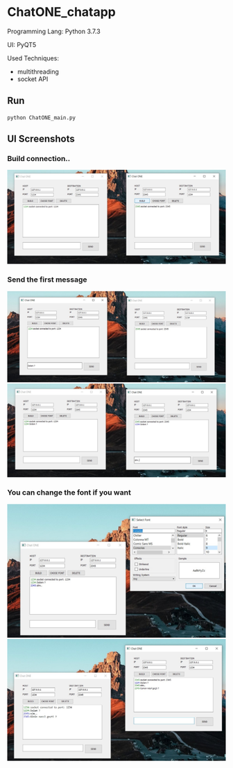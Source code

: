 # ChatONE_chatapp

Programming Lang: Python 3.7.3

UI: PyQT5

Used Techniques: 
  * multithreading
  * socket API
  
## Run
```
python ChatONE_main.py
```
## UI Screenshots
### Build connection..
![screenshot of conversion](https://github.com/fbasatemur/ChatONE_chatapp/blob/master/screenshots/ChatONE_connection.jpg)
### Send the first message
![screenshot of conversion](https://github.com/fbasatemur/ChatONE_chatapp/blob/master/screenshots/ChatONE_selam.jpg)
![screenshot of conversion](https://github.com/fbasatemur/ChatONE_chatapp/blob/master/screenshots/ChatONE_slm.jpg)
### You can change the font if you want
![screenshot of conversion](https://github.com/fbasatemur/ChatONE_chatapp/blob/master/screenshots/ChatONE_font.jpg)
![screenshot of conversion](https://github.com/fbasatemur/ChatONE_chatapp/blob/master/screenshots/ChatONE_result.jpg)
